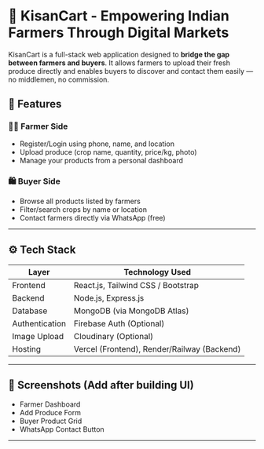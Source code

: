 # 🌾 KisanCart - Empowering Indian Farmers Through Digital Markets

KisanCart is a full-stack web application designed to **bridge the gap between farmers and buyers**. It allows farmers to upload their fresh produce directly and enables buyers to discover and contact them easily — no middlemen, no commission.

## 🚀 Features

### 👨‍🌾 Farmer Side
- Register/Login using phone, name, and location
- Upload produce (crop name, quantity, price/kg, photo)
- Manage your products from a personal dashboard

### 🛍️ Buyer Side
- Browse all products listed by farmers
- Filter/search crops by name or location
- Contact farmers directly via WhatsApp (free)

---

## ⚙️ Tech Stack

| Layer        | Technology Used             |
|--------------|-----------------------------|
| Frontend     | React.js, Tailwind CSS / Bootstrap |
| Backend      | Node.js, Express.js         |
| Database     | MongoDB (via MongoDB Atlas) |
| Authentication | Firebase Auth (Optional)   |
| Image Upload | Cloudinary (Optional)       |
| Hosting      | Vercel (Frontend), Render/Railway (Backend) |

---

## 📸 Screenshots (Add after building UI)

- Farmer Dashboard
- Add Produce Form
- Buyer Product Grid
- WhatsApp Contact Button

---
